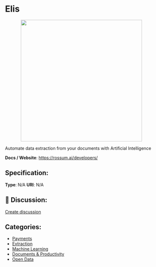 # Elis
<p align="center">
    <img width="400" src="https://raw.githubusercontent.com/apis-list/apis-list/main/apis/elis/logo_256x256.png" />
</p>

Automate data extraction from your documents with Artificial Intelligence

**Docs / Website**: https://rossum.ai/developers/

## Specification:
**Type**:  N/A 
**URI**:  N/A 

## 💬 Discussion:
[Create discussion](https://github.com/apis-list/apis-list/discussions/new)

## Categories:
- [Payments](https://github.com/apis-list/apis-list#payments)
- [Extraction](https://github.com/apis-list/apis-list#extraction)
- [Machine Learning](https://github.com/apis-list/apis-list#machine-learning)
- [Documents & Productivity](https://github.com/apis-list/apis-list#documents-and-productivity)
- [Open Data](https://github.com/apis-list/apis-list#open-data)



